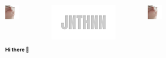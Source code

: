 <h1 align="center">
        <div style="display: flex; justify-content: space-between;">
                <div>
                        <img align="left" src="https://raw.githubusercontent.com/JNTHNN/JNTHNN/master/catjam.gif" alt="catjam">
                </div>
                <div>
                        <img align="center" src="https://raw.githubusercontent.com/JNTHNN/JNTHNN/master/JNTHNN.svg" alt="JNTHNN" style="width:50%;height:auto;object-fit:cover;">
                </div>
                <div>
                        <img align="right" src="https://raw.githubusercontent.com/JNTHNN/JNTHNN/master/catjam.gif" alt="catjam">
                </div>
        </div>
</h1>

### Hi there 👋

<!--
**JNTHNN/JNTHNN** is a ✨ _special_ ✨ repository because its `README.md` (this file) appears on your GitHub profile.

Here are some ideas to get you started:

- 🔭 I’m currently working on ...
- 🌱 I’m currently learning ...
- 👯 I’m looking to collaborate on ...
- 🤔 I’m looking for help with ...
- 💬 Ask me about ...
- 📫 How to reach me: ...
- 😄 Pronouns: ...
- ⚡ Fun fact: ...
-->
